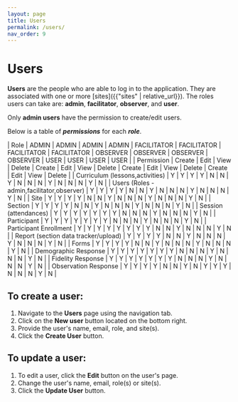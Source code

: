 ```yaml
---
layout: page
title: Users
permalink: /users/
nav_order: 9
---
```


# **Users**

**Users** are the people who are able to log in to the application. They are associated with one or more [sites]({{"sites" | relative_url}}). The roles users can take are: **admin**, **facilitator**, **observer**, and **user**.

Only **admin users** have the permission to create/edit users.

Below is a table of **_permissions_** for each **_role_**.

| Role | ADMIN | ADMIN | ADMIN | ADMIN | FACILITATOR | FACILITATOR | FACILITATOR | FACILITATOR | OBSERVER | OBSERVER | OBSERVER | OBSERVER | USER | USER | USER | USER |
| Permission | Create | Edit | View | Delete | Create | Edit | View | Delete | Create | Edit | View | Delete | Create | Edit | View | Delete |
| Curriculum (lessons,activities) | Y | Y | Y | Y | N | N | Y | N | N | N | Y | N | N | N | Y | N |
| Users (Roles - admin,facilitator,observer) | Y | Y | Y | Y | N | N | Y | N | N | N | Y | N | N | N | Y | N |
| Site | Y | Y | Y | Y | N | N | Y | N | N | N | Y | N | N | N | Y | N |
| Section | Y | Y | Y | Y | N | N | Y | N | N | N | Y | N | N | N | Y | N |
| Session (attendances) | Y | Y | Y | Y | Y | Y | Y | N | N | N | Y | N | N | N | Y | N |
| Participant | Y | Y | Y | Y | Y | Y | Y | N | N | N | Y | N | N | N | Y | N |
| Participant Enrollment | Y | Y | Y | Y | Y | Y | Y | Y | N | N | Y | N | N | N | Y | N |
| Report (section data tracker/upload) | Y | Y | Y | Y | N | N | Y | N | N | N | Y | N | N | N | Y | N |
| Forms | Y | Y | Y | Y | N | N | Y | N | N | N | Y | N | N | N | Y | N |
| Demographic Response | Y | Y | Y | Y | Y | Y | Y | N | N | N | Y | N | N | N | Y | N |
| Fidelity Response | Y | Y | Y | Y | Y | Y | Y | N | N | N | Y | N | N | N | Y | N |
| Observation Response | Y | Y | Y | Y | N | N | Y | N | Y | Y | Y | N | N | N | Y | N |

## **To create a user:**

1. Navigate to the **Users** page using the navigation tab.
2. Click on the **New user** button located on the bottom right.
3. Provide the user's name, email, role, and site(s).
4. Click the **Create User** button.

## **To update a user:**

1. To edit a user, click the **Edit** button on the user's page.
2. Change the user's name, email, role(s) or site(s).
3. Click the **Update User** button.
